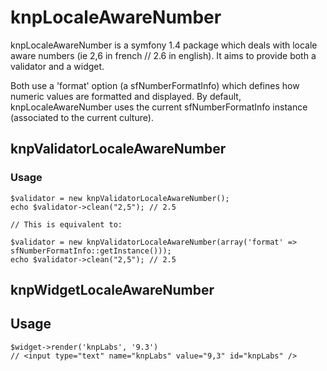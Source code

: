 # knpLocaleAwareNumber

knpLocaleAwareNumber is a symfony 1.4 package which deals with locale aware numbers (ie 2,6 in french // 2.6 in english).
It aims to provide both a validator and a widget.

Both use a 'format' option (a sfNumberFormatInfo) which defines how numeric values are formatted and displayed. By default, knpLocaleAwareNumber uses the current sfNumberFormatInfo instance (associated to the current culture).

## knpValidatorLocaleAwareNumber

### Usage

    $validator = new knpValidatorLocaleAwareNumber();
    echo $validator->clean("2,5"); // 2.5

    // This is equivalent to:
    
    $validator = new knpValidatorLocaleAwareNumber(array('format' => sfNumberFormatInfo::getInstance()));
    echo $validator->clean("2,5"); // 2.5
    
## knpWidgetLocaleAwareNumber

## Usage

    $widget->render('knpLabs', '9.3') 
    // <input type="text" name="knpLabs" value="9,3" id="knpLabs" />